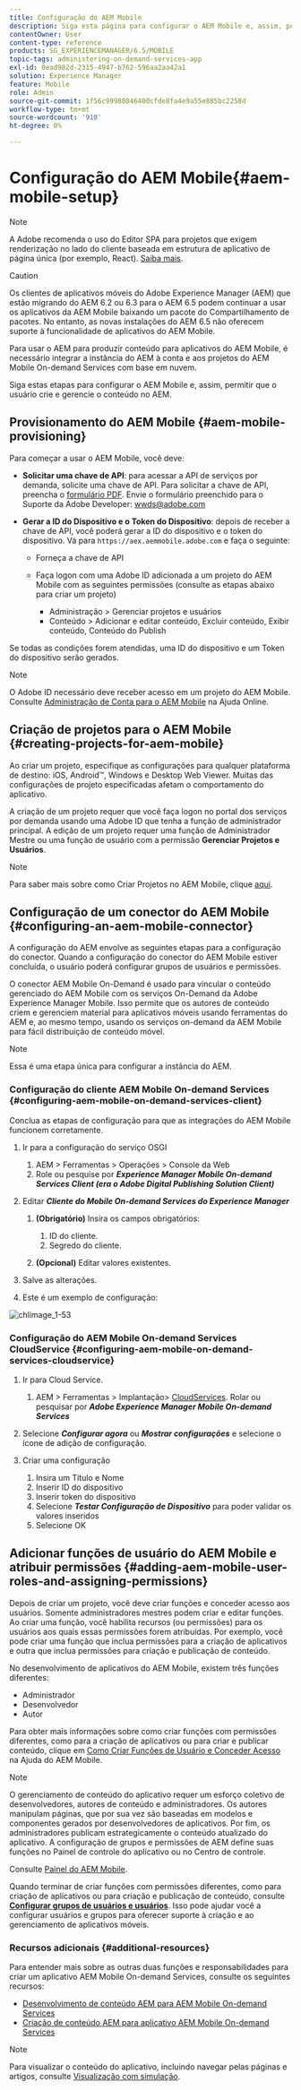 ```yaml
---
title: Configuração do AEM Mobile
description: Siga esta página para configurar o AEM Mobile e, assim, permitir que o usuário crie e gerencie o conteúdo no Adobe Experience Manager (AEM). Esta página fornece informações sobre a integração da instância do AEM com a conta e os projetos do AEM Mobile On-demand Services baseados em nuvem.
contentOwner: User
content-type: reference
products: SG_EXPERIENCEMANAGER/6.5/MOBILE
topic-tags: administering-on-demand-services-app
exl-id: 0ead982d-2315-4947-b762-596aa2aa42a1
solution: Experience Manager
feature: Mobile
role: Admin
source-git-commit: 1f56c99980846400cfde8fa4e9a55e885bc2258d
workflow-type: tm+mt
source-wordcount: '910'
ht-degree: 0%

---
```


# Configuração do AEM Mobile{#aem-mobile-setup}

>[!NOTE]
>
>A Adobe recomenda o uso do Editor SPA para projetos que exigem renderização no lado do cliente baseada em estrutura de aplicativo de página única (por exemplo, React). [Saiba mais](/help/sites-developing/spa-overview.md).

>[!CAUTION]
>
>Os clientes de aplicativos móveis do Adobe Experience Manager (AEM) que estão migrando do AEM 6.2 ou 6.3 para o AEM 6.5 podem continuar a usar os aplicativos da AEM Mobile baixando um pacote do Compartilhamento de pacotes. No entanto, as novas instalações do AEM 6.5 não oferecem suporte à funcionalidade de aplicativos do AEM Mobile.

Para usar o AEM para produzir conteúdo para aplicativos do AEM Mobile, é necessário integrar a instância do AEM à conta e aos projetos do AEM Mobile On-demand Services com base em nuvem.

Siga estas etapas para configurar o AEM Mobile e, assim, permitir que o usuário crie e gerencie o conteúdo no AEM.

## Provisionamento do AEM Mobile {#aem-mobile-provisioning}

Para começar a usar o AEM Mobile, você deve:

* **Solicitar uma chave de API**: para acessar a API de serviços por demanda, solicite uma chave de API. Para solicitar a chave de API, preencha o [formulário PDF](https://helpx.adobe.com/digital-publishing-solution/help/aem-mobile-end-of-life-faq.html). Envie o formulário preenchido para o Suporte da Adobe Developer: [wwds@adobe.com](mailto:wwds@adobe.com)

* **Gerar a ID do Dispositivo e o Token do Dispositivo**: depois de receber a chave de API, você poderá gerar a ID do dispositivo e o token do dispositivo. Vá para `https://aex.aemmobile.adobe.com` e faça o seguinte:

   * Forneça a chave de API
   * Faça logon com uma Adobe ID adicionada a um projeto do AEM Mobile com as seguintes permissões (consulte as etapas abaixo para criar um projeto)

      * Administração > Gerenciar projetos e usuários
      * Conteúdo > Adicionar e editar conteúdo, Excluir conteúdo, Exibir conteúdo, Conteúdo do Publish

Se todas as condições forem atendidas, uma ID do dispositivo e um Token do dispositivo serão gerados.

>[!NOTE]
>
>O Adobe ID necessário deve receber acesso em um projeto do AEM Mobile. Consulte [Administração de Conta para o AEM Mobile](https://helpx.adobe.com/digital-publishing-solution/help/aem-mobile-end-of-life-faq.html) na Ajuda Online.

## Criação de projetos para o AEM Mobile {#creating-projects-for-aem-mobile}

Ao criar um projeto, especifique as configurações para qualquer plataforma de destino: iOS, Android™, Windows e Desktop Web Viewer. Muitas das configurações de projeto especificadas afetam o comportamento do aplicativo.

A criação de um projeto requer que você faça logon no portal dos serviços por demanda usando uma Adobe ID que tenha a função de administrador principal. A edição de um projeto requer uma função de Administrador Mestre ou uma função de usuário com a permissão **Gerenciar Projetos e Usuários**.

>[!NOTE]
>
>Para saber mais sobre como Criar Projetos no AEM Mobile, clique [aqui](https://helpx.adobe.com/digital-publishing-solution/help/creating-projects.html).

## Configuração de um conector do AEM Mobile {#configuring-an-aem-mobile-connector}

A configuração do AEM envolve as seguintes etapas para a configuração do conector. Quando a configuração do conector do AEM Mobile estiver concluída, o usuário poderá configurar grupos de usuários e permissões.

O conector AEM Mobile On-Demand é usado para vincular o conteúdo gerenciado do AEM Mobile com os serviços On-Demand da Adobe Experience Manager Mobile. Isso permite que os autores de conteúdo criem e gerenciem material para aplicativos móveis usando ferramentas do AEM e, ao mesmo tempo, usando os serviços on-demand da AEM Mobile para fácil distribuição de conteúdo móvel.

>[!NOTE]
>
>Essa é uma etapa única para configurar a instância do AEM.

### Configuração do cliente AEM Mobile On-demand Services {#configuring-aem-mobile-on-demand-services-client}

Conclua as etapas de configuração para que as integrações do AEM Mobile funcionem corretamente.

1. Ir para a configuração do serviço OSGI

   1. AEM > Ferramentas > Operações > Console da Web
   1. Role ou pesquise por ***Experience Manager Mobile On-demand Services Client (era o Adobe Digital Publishing Solution Client)***

1. Editar ***Cliente do Mobile On-demand Services do Experience Manager***

   1. **(Obrigatório)** Insira os campos obrigatórios:

      1. ID do cliente.
      1. Segredo do cliente.

   1. **(Opcional)** Editar valores existentes.

1. Salve as alterações.
1. Este é um exemplo de configuração:

![chlimage_1-53](assets/chlimage_1-53.png)

### Configuração do AEM Mobile On-demand Services CloudService {#configuring-aem-mobile-on-demand-services-cloudservice}

1. Ir para Cloud Service.

   1. AEM > Ferramentas > Implantação> [CloudServices](http://localhost:4502/libs/cq/core/content/tools/cloudservices.html). Rolar ou pesquisar por ***Adobe Experience Manager Mobile On-demand Services***

1. Selecione ***Configurar agora*** ou ***Mostrar configurações*** e selecione o ícone de adição de configuração.

1. Criar uma configuração

   1. Insira um Título e Nome
   1. Inserir ID do dispositivo
   1. Inserir token do dispositivo
   1. Selecione ***Testar Configuração de Dispositivo*** para poder validar os valores inseridos
   1. Selecione OK

## Adicionar funções de usuário do AEM Mobile e atribuir permissões {#adding-aem-mobile-user-roles-and-assigning-permissions}

Depois de criar um projeto, você deve criar funções e conceder acesso aos usuários. Somente administradores mestres podem criar e editar funções. Ao criar uma função, você habilita recursos (ou permissões) para os usuários aos quais essas permissões forem atribuídas. Por exemplo, você pode criar uma função que inclua permissões para a criação de aplicativos e outra que inclua permissões para criação e publicação de conteúdo.

No desenvolvimento de aplicativos do AEM Mobile, existem três funções diferentes:

* Administrador
* Desenvolvedor
* Autor

Para obter mais informações sobre como criar funções com permissões diferentes, como para a criação de aplicativos ou para criar e publicar conteúdo, clique em [Como Criar Funções de Usuário e Conceder Acesso](https://helpx.adobe.com/digital-publishing-solution/help/account-admin-dps.html) na Ajuda do AEM Mobile.

>[!NOTE]
>
>O gerenciamento de conteúdo do aplicativo requer um esforço coletivo de desenvolvedores, autores de conteúdo e administradores. Os autores manipulam páginas, que por sua vez são baseadas em modelos e componentes gerados por desenvolvedores de aplicativos. Por fim, os administradores publicam estrategicamente o conteúdo atualizado do aplicativo. A configuração de grupos e permissões de AEM define suas funções no Painel de controle do aplicativo ou no Centro de controle.
>
>Consulte [Painel do AEM Mobile](/help/mobile/mobile-apps-ondemand-application-dashboard.md).

Quando terminar de criar funções com permissões diferentes, como para criação de aplicativos ou para criação e publicação de conteúdo, consulte [**Configurar grupos de usuários e usuários**](/help/mobile/aem-mobile-configure-users.md). Isso pode ajudar você a configurar usuários e grupos para oferecer suporte à criação e ao gerenciamento de aplicativos móveis.

### Recursos adicionais {#additional-resources}

Para entender mais sobre as outras duas funções e responsabilidades para criar um aplicativo AEM Mobile On-demand Services, consulte os seguintes recursos:

* [Desenvolvimento de conteúdo AEM para AEM Mobile On-demand Services](/help/mobile/aem-mobile-on-demand.md)
* [Criação de conteúdo AEM para aplicativo AEM Mobile On-demand Services](/help/mobile/mobile-apps-ondemand.md)

>[!NOTE]
>
>Para visualizar o conteúdo do aplicativo, incluindo navegar pelas páginas e artigos, consulte [Visualização com simulação](/help/mobile/aem-mobile-manage-ondemand-services.md).
